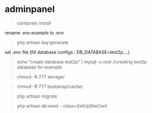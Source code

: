 # adminpanel

> composer install

rename .env.example to .env

> php artisan key:generate

set .env file (fill database configs : DB_DATABASE=test2p....)

> echo "create database test2p" | mysql -u root  //creating test2p  database for example 

> chmod -R 777 storage/

> chmod -R 777 bootstrap/cache/

> php artisan migrate

> php artisan db:seed --class=SetUpSiteConf

